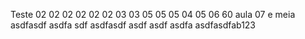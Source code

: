 Teste 02 02 02 02
 02 02 03 03
 05 05 05 04 05 06 60
aula 07 e meia asdfasdf asdfa sdf asdfasdf asdf asdf asdfa asdfasdfab123